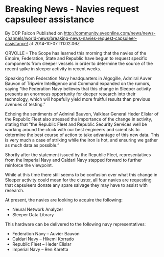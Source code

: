 # Breaking News - Navies request capsuleer assistance
By CCP Falcon
Published on http://community.eveonline.com/news/news-channels/world-news/breaking-news-navies-request-capsuleer-assistance/ at 2014-10-07T11:02:06Z

ORVOLLE – The Scope has learned this morning that the navies of the Empire, Federation, State and Republic have begun to request specific components from sleeper vessels in order to determine the source of the recent spike in sleeper activity in recent weeks.

Speaking from Federation Navy headquarters in Algogille, Admiral Auver Bauvon of Tripwire Intelligence and Command expanded on the rumors, saying “the Federation Navy believes that this change in Sleeper activity presents an enormous opportunity for deeper research into their technology, which will hopefully yield more fruitful results than previous avenues of testing.”

Echoing the sentiments of Admiral Bauvon, Valklear General Heder Elislar of the Republic Fleet also stressed the importance of the change in activity, stating that “the Republic Fleet and Republic Security Services well be working around the clock with our best engineers and scientists to determine the best course of action to take advantage of this new data. This is very much a case of striking while the iron is hot, and ensuring we gather as much data as possible.”

Shortly after the statement issued by the Republic Fleet, representatives from the Imperial Navy and Caldari Navy stepped forward to further reinforce the viewpoint.

While at this time there still seems to be confusion over what this change in Sleeper activity could mean for the cluster, all four navies are requesting that capsuleers donate any spare salvage they may have to assist with research.

At present, the navies are looking to acquire the following:

- Neural Network Analyzer
- Sleeper Data Library

This hardware can be delivered to the following navy representatives:

- Federation Navy – Auvier Bauvon
- Caldari Navy – Hikemi Korrado
- Republic Fleet – Heder Elislar
- Imperial Navy – Ren Karetta
